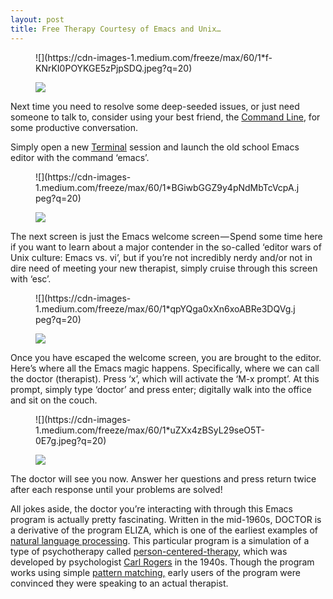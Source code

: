 ```yaml
---
layout: post
title: Free Therapy Courtesy of Emacs and Unix…
---
```

<figure name="991a" id="991a" class="graf--figure graf--layoutOutsetLeft graf-after--h3">

<div class="aspectRatioPlaceholder is-locked" style="max-width: 525px; max-height: 380px;">

<div class="progressiveMedia js-progressiveMedia graf-image" data-image-id="1*f-KNrKI0POYKGE5zPjpSDQ.jpeg" data-width="1140" data-height="826" data-action="zoom" data-action-value="1*f-KNrKI0POYKGE5zPjpSDQ.jpeg">![](https://cdn-images-1.medium.com/freeze/max/60/1*f-KNrKI0POYKGE5zPjpSDQ.jpeg?q=20)

<canvas class="progressiveMedia-canvas js-progressiveMedia-canvas"></canvas>

<noscript class="js-progressiveMedia-inner">![](https://cdn-images-1.medium.com/max/1200/1*f-KNrKI0POYKGE5zPjpSDQ.jpeg)</noscript>

</div>

</div>

</figure>

Next time you need to resolve some deep-seeded issues, or just need someone to talk to, consider using your best friend, the [Command Line](https://en.wikipedia.org/wiki/Command-line_interface), for some productive conversation.

Simply open a new [Terminal](https://en.wikipedia.org/wiki/Terminal_%28OS_X%29) session and launch the old school Emacs editor with the command ‘emacs’.

<figure name="1486" id="1486" class="graf--figure graf--layoutOutsetLeft graf-after--p">

<div class="aspectRatioPlaceholder is-locked" style="max-width: 525px; max-height: 380px;">

<div class="progressiveMedia js-progressiveMedia graf-image" data-image-id="1*BGiwbGGZ9y4pNdMbTcVcpA.jpeg" data-width="1140" data-height="826" data-action="zoom" data-action-value="1*BGiwbGGZ9y4pNdMbTcVcpA.jpeg">![](https://cdn-images-1.medium.com/freeze/max/60/1*BGiwbGGZ9y4pNdMbTcVcpA.jpeg?q=20)

<canvas class="progressiveMedia-canvas js-progressiveMedia-canvas"></canvas>

<noscript class="js-progressiveMedia-inner">![](https://cdn-images-1.medium.com/max/1200/1*BGiwbGGZ9y4pNdMbTcVcpA.jpeg)</noscript>

</div>

</div>

</figure>

The next screen is just the Emacs welcome screen — Spend some time here if you want to learn about a major contender in the so-called ‘editor wars of Unix culture: Emacs vs. vi’, but if you’re not incredibly nerdy and/or not in dire need of meeting your new therapist, simply cruise through this screen with ‘esc’.

<figure name="fa7d" id="fa7d" class="graf--figure graf--layoutOutsetLeft graf-after--p">

<div class="aspectRatioPlaceholder is-locked" style="max-width: 525px; max-height: 380px;">

<div class="progressiveMedia js-progressiveMedia graf-image" data-image-id="1*qpYQga0xXn6xoABRe3DQVg.jpeg" data-width="1140" data-height="826" data-action="zoom" data-action-value="1*qpYQga0xXn6xoABRe3DQVg.jpeg">![](https://cdn-images-1.medium.com/freeze/max/60/1*qpYQga0xXn6xoABRe3DQVg.jpeg?q=20)

<canvas class="progressiveMedia-canvas js-progressiveMedia-canvas"></canvas>

<noscript class="js-progressiveMedia-inner">![](https://cdn-images-1.medium.com/max/1200/1*qpYQga0xXn6xoABRe3DQVg.jpeg)</noscript>

</div>

</div>

</figure>

Once you have escaped the welcome screen, you are brought to the editor. Here’s where all the Emacs magic happens. Specifically, where we can call the doctor (therapist). Press ‘x’, which will activate the ‘M-x prompt’. At this prompt, simply type ‘doctor’ and press enter; digitally walk into the office and sit on the couch.

<figure name="81c0" id="81c0" class="graf--figure graf--layoutOutsetLeft graf-after--p">

<div class="aspectRatioPlaceholder is-locked" style="max-width: 525px; max-height: 380px;">

<div class="progressiveMedia js-progressiveMedia graf-image" data-image-id="1*uZXx4zBSyL29seO5T-0E7g.jpeg" data-width="1140" data-height="826" data-action="zoom" data-action-value="1*uZXx4zBSyL29seO5T-0E7g.jpeg">![](https://cdn-images-1.medium.com/freeze/max/60/1*uZXx4zBSyL29seO5T-0E7g.jpeg?q=20)

<canvas class="progressiveMedia-canvas js-progressiveMedia-canvas"></canvas>

<noscript class="js-progressiveMedia-inner">![](https://cdn-images-1.medium.com/max/1200/1*uZXx4zBSyL29seO5T-0E7g.jpeg)</noscript>

</div>

</div>

</figure>

The doctor will see you now. Answer her questions and press return twice after each response until your problems are solved!

All jokes aside, the doctor you’re interacting with through this Emacs program is actually pretty fascinating. Written in the mid-1960s, DOCTOR is a derivative of the program ELIZA, which is one of the earliest examples of [natural language processing](https://en.wikipedia.org/wiki/Natural_language_processing). This particular program is a simulation of a type of psychotherapy called [person-centered-therapy](https://en.wikipedia.org/wiki/Person-centered_therapy), which was developed by psychologist [Carl Rogers](https://en.wikipedia.org/wiki/Carl_Rogers) in the 1940s. Though the program works using simple [pattern matching,](https://en.wikipedia.org/wiki/Pattern_matching) early users of the program were convinced they were speaking to an actual therapist.
